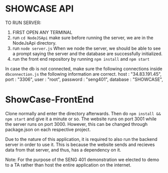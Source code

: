 # SHOWCASE API

TO RUN SERVER:
1. FIRST OPEN ANY TERMINAL
2. run  `cd NodeJSApi`          make sure before running the server, we are in the NodeJsApi directory.
3. run `node server.js`      When we node the server, we should be able to see a prompt saying the server and the database are successfully initialized.
4. run the front end repository by running `npm install` and `npm start`



In case the db is not connected, make sure the following connections inside `dbconnection.js` the following information are correct.
    host : "34.83.191.45",
    port : "3306",
    user : "root",
    password : "seng401",
    database : "SHOWCASE",

# ShowCase-FrontEnd

Clone normally and enter the directory afterwards. Then do `npm install && npm start` and give it a minute or so. The website runs on port 3001 while the server runs on port 3000. However, this can be changed through package.json on each respective project.

Due to the nature of this application, it is required to also run the backend server in order to use it. This is because the website sends and recieves data from that server, and thus, has a dependency on it.


Note: For the purpose of the SENG 401 demonstration we elected to demo to a TA rather than host the entire application on the internet.
